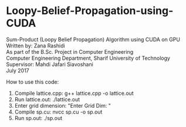 # Loopy-Belief-Propagation-using-CUDA
Sum-Product (Loopy Belief Propagation) Algorithm using CUDA on GPU\
Written by: Zana Rashidi\
As part of the B.Sc. Project in Computer Engineering\
Computer Engineering Department, Sharif University of Technology\
Supervisor: Mahdi Jafari Siavoshani\
July 2017
 
How to use this code:

1. Compile lattice.cpp: g++ lattice.cpp -o lattice.out
2. Run lattice.out: ./lattice.out
3. Enter grid dimension: "Enter Grid Dim: "
4. Compile sp.cu: nvcc sp.cu -o sp.out
5. Run sp.out: ./sp.out 
